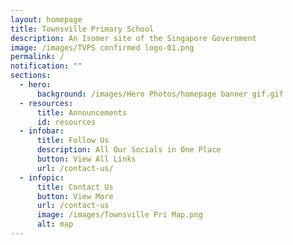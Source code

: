 ```yaml
---
layout: homepage
title: Townsville Primary School
description: An Isomer site of the Singapore Government
image: /images/TVPS confirmed logo-01.png
permalink: /
notification: ""
sections:
  - hero:
      background: /images/Hero Photos/homepage banner gif.gif
  - resources:
      title: Announcements
      id: resources
  - infobar:
      title: Follow Us
      description: All Our Socials in One Place
      button: View All Links
      url: /contact-us/
  - infopic:
      title: Contact Us
      button: View More
      url: /contact-us
      image: /images/Townsville Pri Map.png
      alt: map
---
```

